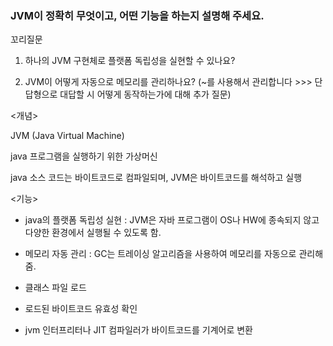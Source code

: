 ### JVM이 정확히 무엇이고, 어떤 기능을 하는지 설명해 주세요.

꼬리질문
1. 하나의 JVM 구현체로 플랫폼 독립성을 실현할 수 있나요?

2. JVM이 어떻게 자동으로 메모리를 관리하나요? (~를 사용해서 관리합니다 >>> 단답형으로 대답할 시 어떻게 동작하는가에 대해 추가 질문)



<개념>

JVM (Java Virtual Machine)

java 프로그램을 실행하기 위한 가상머신

java 소스 코드는 바이트코드로 컴파일되며, JVM은 바이트코드를 해석하고 실행



<기능>

- java의 플랫폼 독립성 실현 : JVM은 자바 프로그램이 OS나 HW에 종속되지 않고 다양한 환경에서 실행될 수 있도록 함.

- 메모리 자동 관리 : GC는 트레이싱 알고리즘을 사용하여 메모리를 자동으로 관리해줌.

- 클래스 파일 로드

- 로드된 바이트코드 유효성 확인

- jvm 인터프리터나 JIT 컴파일러가 바이트코드를 기계어로 변환
